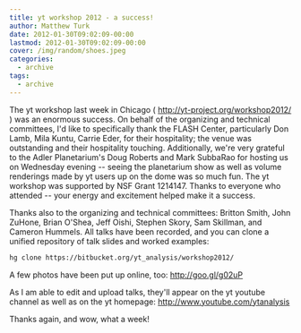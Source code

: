 ```yaml
---
title: yt workshop 2012 - a success!
author: Matthew Turk
date: 2012-01-30T09:02:09-00:00
lastmod: 2012-01-30T09:02:09-00:00
cover: /img/random/shoes.jpeg
categories:
  - archive
tags:
  - archive
---
```

The yt workshop last week in Chicago (
<http://yt-project.org/workshop2012/> ) was an enormous success. On
behalf of the organizing and technical committees, I'd like to
specifically thank the FLASH Center, particularly Don Lamb, Mila Kuntu,
Carrie Eder, for their hospitality; the venue was outstanding and their
hospitality touching. Additionally, we're very grateful to the Adler
Planetarium's Doug Roberts and Mark SubbaRao for hosting us on Wednesday
evening -- seeing the planetarium show as well as volume renderings made
by yt users up on the dome was so much fun. The yt workshop was
supported by NSF Grant 1214147. Thanks to everyone who attended -- your
energy and excitement helped make it a success.

Thanks also to the organizing and technical committees: Britton Smith,
John ZuHone, Brian O'Shea, Jeff Oishi, Stephen Skory, Sam Skillman, and
Cameron Hummels. All talks have been recorded, and you can clone a
unified repository of talk slides and worked examples:

``` bash
hg clone https://bitbucket.org/yt_analysis/workshop2012/ 
```

A few photos have been put up online, too: <http://goo.gl/g02uP>

As I am able to edit and upload talks, they'll appear on the yt youtube
channel as well as on the yt homepage:
<http://www.youtube.com/ytanalysis>

Thanks again, and wow, what a week!
